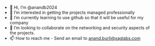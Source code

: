 - 👋 Hi, I’m @anandb2024
- 👀 I’m interested in getting the projects managed professionally
- 🌱 I’m currently learning to use github so that it will be useful for my company
- 💞️ I’m looking to collaborate on the networking and security aspects of the projects.
- 📫 How to reach me - Send an email to anand.burli@xaglabs.com

<!---
anandb2024/anandb2024 is a ✨ special ✨ repository because its `README.md` (this file) appears on your GitHub profile.
You can click the Preview link to take a look at your changes.
--->
